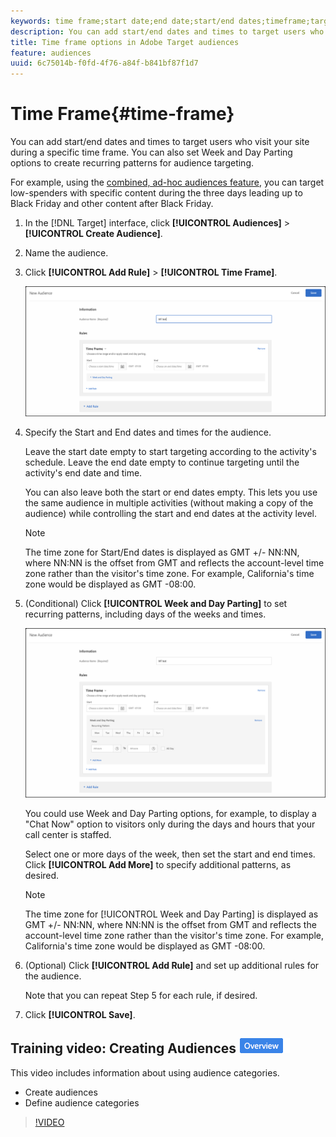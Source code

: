 ```yaml
---
keywords: time frame;start date;end date;start/end dates;timeframe;target schedule;week parting;day parting;parting
description: You can add start/end dates and times to target users who visit your site during a specific time frame. You can also set Week and Day Parting options to create recurring patterns for audience targeting.
title: Time frame options in Adobe Target audiences
feature: audiences
uuid: 6c75014b-f0fd-4f76-a84f-b841bf87f1d7
---
```


# Time Frame{#time-frame}

You can add start/end dates and times to target users who visit your site during a specific time frame. You can also set Week and Day Parting options to create recurring patterns for audience targeting.

For example, using the [combined, ad-hoc audiences feature](/help/c-target/combining-multiple-audiences.md#concept_A7386F1EA4394BD2AB72399C225981E5), you can target low-spenders with specific content during the three days leading up to Black Friday and other content after Black Friday.

1. In the [!DNL Target] interface, click **[!UICONTROL Audiences]** > **[!UICONTROL Create Audience]**. 
1. Name the audience. 
1. Click **[!UICONTROL Add Rule]** > **[!UICONTROL Time Frame]**.

   ![](assets/target_timeframe_dialog.png)

1. Specify the Start and End dates and times for the audience.

   Leave the start date empty to start targeting according to the activity's schedule. Leave the end date empty to continue targeting until the activity's end date and time.

   You can also leave both the start or end dates empty. This lets you use the same audience in multiple activities (without making a copy of the audience) while controlling the start and end dates at the activity level.

   >[!NOTE]
   >
   >The time zone for Start/End dates is displayed as GMT +/- NN:NN, where NN:NN is the offset from GMT and reflects the account-level time zone rather than the visitor's time zone. For example, California's time zone would be displayed as GMT -08:00.

1. (Conditional) Click **[!UICONTROL Week and Day Parting]** to set recurring patterns, including days of the weeks and times.

   ![Week and Day Parting](assets/week_and_day_parting.png)

   You could use Week and Day Parting options, for example, to display a "Chat Now" option to visitors only during the days and hours that your call center is staffed.

   Select one or more days of the week, then set the start and end times. Click **[!UICONTROL Add More]** to specify additional patterns, as desired.

   >[!NOTE]
   >
   >The time zone for [!UICONTROL Week and Day Parting] is displayed as GMT +/- NN:NN, where NN:NN is the offset from GMT and reflects the account-level time zone rather than the visitor's time zone. For example, California's time zone would be displayed as GMT -08:00.

1. (Optional) Click **[!UICONTROL Add Rule]** and set up additional rules for the audience.

   Note that you can repeat Step 5 for each rule, if desired. 

1. Click **[!UICONTROL Save]**.

## Training video: Creating Audiences ![Overview badge](/help/assets/overview.png)

This video includes information about using audience categories.

* Create audiences 
* Define audience categories

>[!VIDEO](https://video.tv.adobe.com/v/17392) 
